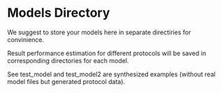 # Models Directory

We suggest to store your models here in separate directiries for convinience.

Result performance estimation for different protocols will be saved in corresponding directories for each model.

See test_model and test_model2 are synthesized examples (without real model files but generated protocol data). 